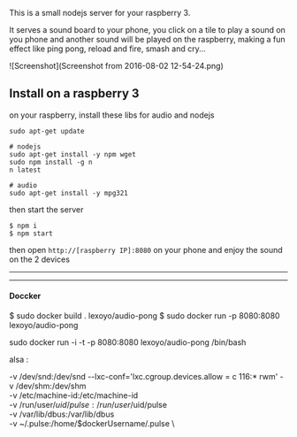 
This is a small nodejs server for your raspberry 3. 

It serves a sound board to your phone, you click on a tile to play a sound on you phone and another sound will be played on the raspberry, making a fun effect like ping pong, reload and fire, smash and cry...

![Screenshot](Screenshot from 2016-08-02 12-54-24.png)

## Install on a raspberry 3

on your raspberry, install these libs for audio and nodejs

```
sudo apt-get update

# nodejs
sudo apt-get install -y npm wget
sudo npm install -g n
n latest

# audio
sudo apt-get install -y mpg321
```

then start the server

```
$ npm i
$ npm start
```

then open `http://[raspberry IP]:8080` on your phone and enjoy the sound on the 2 devices





---
---

#### Doccker

$ sudo docker build . lexoyo/audio-pong
$ sudo docker run -p 8080:8080 lexoyo/audio-pong



sudo docker run -i -t -p 8080:8080 lexoyo/audio-pong /bin/bash



alsa :


 -v /dev/snd:/dev/snd
 --lxc-conf='lxc.cgroup.devices.allow = c 116:* rwm'
    -v /dev/shm:/dev/shm \
    -v /etc/machine-id:/etc/machine-id \
    -v /run/user/$uid/pulse:/run/user/$uid/pulse \
    -v /var/lib/dbus:/var/lib/dbus \
    -v ~/.pulse:/home/$dockerUsername/.pulse \
